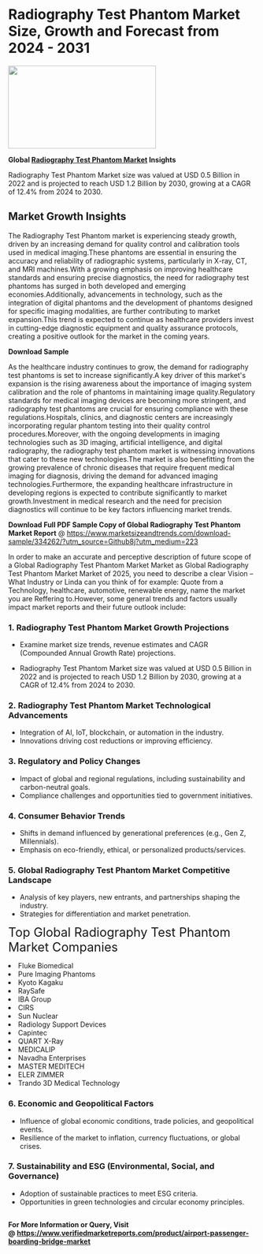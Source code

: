<H1>Radiography Test Phantom Market Size, Growth and Forecast from 2024 - 2031</H1><img class="aligncenter size-medium wp-image-584254" src="https://thirdeyenews.in/wp-content/uploads/2024/09/Global-Market-Research-300x168.jpeg" alt="" width="300" height="168" /><p><strong>Global&nbsp;<a href="https://www.marketsizeandtrends.com/download-sample/334262/?utm_source=Github8j?utm_medium=223">Radiography Test Phantom Market</a> Insights</strong></p><p>Radiography Test Phantom Market size was valued at USD 0.5 Billion in 2022 and is projected to reach USD 1.2 Billion by 2030, growing at a CAGR of 12.4% from 2024 to 2030.</p><p><h2>Market Growth Insights</h2> <p>The Radiography Test Phantom market is experiencing steady growth, driven by an increasing demand for quality control and calibration tools used in medical imaging.These phantoms are essential in ensuring the accuracy and reliability of radiographic systems, particularly in X-ray, CT, and MRI machines.With a growing emphasis on improving healthcare standards and ensuring precise diagnostics, the need for radiography test phantoms has surged in both developed and emerging economies.Additionally, advancements in technology, such as the integration of digital phantoms and the development of phantoms designed for specific imaging modalities, are further contributing to market expansion.This trend is expected to continue as healthcare providers invest in cutting-edge diagnostic equipment and quality assurance protocols, creating a positive outlook for the market in the coming years.</p> <p><strong>Download Sample</strong></p> <p>As the healthcare industry continues to grow, the demand for radiography test phantoms is set to increase significantly.A key driver of this market's expansion is the rising awareness about the importance of imaging system calibration and the role of phantoms in maintaining image quality.Regulatory standards for medical imaging devices are becoming more stringent, and radiography test phantoms are crucial for ensuring compliance with these regulations.Hospitals, clinics, and diagnostic centers are increasingly incorporating regular phantom testing into their quality control procedures.Moreover, with the ongoing developments in imaging technologies such as 3D imaging, artificial intelligence, and digital radiography, the radiography test phantom market is witnessing innovations that cater to these new technologies.The market is also benefitting from the growing prevalence of chronic diseases that require frequent medical imaging for diagnosis, driving the demand for advanced imaging technologies.Furthermore, the expanding healthcare infrastructure in developing regions is expected to contribute significantly to market growth.Investment in medical research and the need for precision diagnostics will continue to be key factors influencing market trends.</p> <p><span class=""><strong>Download Full PDF Sample Copy of Global Radiography Test Phantom Market Report</strong> @ <a href="https://www.marketsizeandtrends.com/download-sample/334262/?utm_source=Github8j?utm_medium=223" target="_blank">https://www.marketsizeandtrends.com/download-sample/334262/?utm_source=Github8j?utm_medium=223</a></span></p><p>In order to make an accurate and perceptive description of future scope of a Global&nbsp;Radiography Test Phantom Market Market as Global&nbsp;Radiography Test Phantom Market Market of 2025, you need to describe a clear Vision &ndash; What Industry or Linda can you think of for example: Quote from a Technology, healthcare, automotive, renewable energy, name the market you are Reffering to.However, some general trends and factors usually impact market reports and their future outlook include:</p><h3>1.&nbsp;<strong>Radiography Test Phantom Market Growth Projections</strong></h3><ul><li>Examine market size trends, revenue estimates and CAGR (Compounded Annual Growth Rate) projections.</li><li><p>Radiography Test Phantom Market size was valued at USD 0.5 Billion in 2022 and is projected to reach USD 1.2 Billion by 2030, growing at a CAGR of 12.4% from 2024 to 2030.</p></li></ul><h3>2.&nbsp;<strong>Radiography Test Phantom Market Technological Advancements</strong></h3><ul><li>Integration of AI, IoT, blockchain, or automation in the industry.</li><li>Innovations driving cost reductions or improving efficiency.</li></ul><h3>3.&nbsp;<strong>Regulatory and Policy Changes</strong></h3><ul><li>Impact of global and regional regulations, including sustainability and carbon-neutral goals.</li><li>Compliance challenges and opportunities tied to government initiatives.</li></ul><h3>4.&nbsp;<strong>Consumer Behavior Trends</strong></h3><ul><li>Shifts in demand influenced by generational preferences (e.g., Gen Z, Millennials).</li><li>Emphasis on eco-friendly, ethical, or personalized products/services.</li></ul><h3>5.&nbsp;<strong>Global Radiography Test Phantom Market Competitive Landscape</strong></h3><ul><li>Analysis of key players, new entrants, and partnerships shaping the industry.</li><li>Strategies for differentiation and market penetration.</li></ul><p data-pm-slice="1 1 []"><span style="color: inherit; font-family: inherit; font-size: 25px;">Top Global Radiography Test Phantom Market Companies</span></p><div class="" data-test-id=""><p><li>Fluke Biomedical</li><li> Pure Imaging Phantoms</li><li> Kyoto Kagaku</li><li> RaySafe</li><li> IBA Group</li><li> CIRS</li><li> Sun Nuclear</li><li> Radiology Support Devices</li><li> Capintec</li><li> QUART X-Ray</li><li> MEDICALIP</li><li> Navadha Enterprises</li><li> MASTER MEDITECH</li><li> ELER ZIMMER</li><li> Trando 3D Medical Technology</li></p></div><h3>6.&nbsp;<strong>Economic and Geopolitical Factors</strong></h3><ul><li>Influence of global economic conditions, trade policies, and geopolitical events.</li><li>Resilience of the market to inflation, currency fluctuations, or global crises.</li></ul><h3>7.&nbsp;<strong>Sustainability and ESG (Environmental, Social, and Governance)</strong></h3><ul><li>Adoption of sustainable practices to meet ESG criteria.</li><li>Opportunities in green technologies and circular economy principles.</li></ul><h2><strong style="font-size: 14px;">For More Information or Query, Visit @&nbsp;</strong><a style="background-color: #ffffff; font-size: 14px;" href="https://www.marketsizeandtrends.com/report/radiography-test-phantom-market/" target="_blank">https://www.verifiedmarketreports.com/product/airport-passenger-boarding-bridge-market</a></h2>